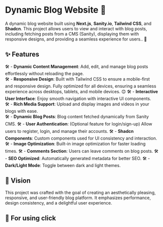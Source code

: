 # Dynamic Blog Website 🌟

A dynamic blog website built using **Next.js**, **Sanity.io**, **Tailwind CSS**, and **Shadcn**. This project allows users to view and interact with blog posts, including fetching posts from a CMS (Sanity), displaying them with responsive designs, and providing a seamless experience for users.. 🚀

## ✨ Features

🛠️ - **Dynamic Content Management**: Add, edit, and manage blog posts effortlessly without reloading the page.  
🛠️ - **Responsive Design**: Built with Tailwind CSS to ensure a mobile-first and responsive design. Fully optimized for all devices, ensuring a seamless experience across desktops, tablets, and mobile devices. 😊
🛠️ - **Interactive User Interface**: Enjoy smooth navigation with interactive UI components.  
🛠️ - **Rich Media Support**: Upload and display images and videos in your blogs with ease.  
🛠️ - **Dynamic Blog Posts**: Blog content fetched dynamically from Sanity CMS.
🛠️ - **User Authentication**: (Optional feature for login/sign-up) Allow users to register, login, and manage their accounts.
🛠️ - **Shadcn Components**: Custom components used for UI consistency and interaction.
🛠️ - **Image Optimization**: Built-in image optimization for faster loading times.
🛠️ - **Comments Section**: Users can leave comments on blog posts.
🛠️ - **SEO Optimized**: Automatically generated metadata for better SEO.
🛠️ - **Dark/Light Mode**: Toggle between dark and light themes.
  
## 🎨 Vision

This project was crafted with the goal of creating an aesthetically pleasing, responsive, and user-friendly blog platform. It emphasizes performance, design consistency, and a delightful user experience.

## 🚀 For using click
